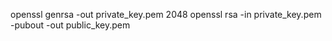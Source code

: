 openssl genrsa -out private_key.pem 2048
openssl rsa -in private_key.pem -pubout -out public_key.pem




<!-- ## AWS 배포 가이드

이 문서는 프로젝트를 AWS 환경에 배포하기 위한 상세한 가이드를 제공합니다.

## 목차

1. [키보안]
1. [VPC 구성](#1-vpc-구성)
2. [보안 그룹 강화](#2-보안-그룹-강화)
3. [EC2 인스턴스 강화](#3-ec2-인스턴스-강화)
4. [IAM 역할 및 정책 설정](#4-iam-역할-및-정책-설정)
5. [로깅 및 모니터링 설정](#5-로깅-및-모니터링-설정)
6. [암호화 및 키 관리](#6-암호화-및-키-관리)
7. [네트워크 ACL 설정](#7-네트워크-acl-설정)
8. [배포 스크립트 보안 강화](#8-배포-스크립트-보안-강화)



## 1. 키보안

1. 키 생성 시 개별 secret값을 전달

키 생성 요청(key_gen)을 진행할 시 {secret값을 전달.}



## 1. VPC 구성

1. 새로운 VPC 생성
   - CIDR 블록: 10.0.0.0/16

2. 서브넷 생성
   - 퍼블릭 서브넷: 10.0.1.0/24, 10.0.2.0/24
   - 프라이빗 서브넷: 10.0.3.0/24, 10.0.4.0/24

3. 인터넷 게이트웨이 연결
   - VPC에 인터넷 게이트웨이 연결

4. NAT 게이트웨이 설정
   - 프라이빗 서브넷의 아웃바운드 인터넷 접속용

5. 라우팅 테이블 구성
   - 퍼블릭 서브넷: 인터넷 게이트웨이로 라우팅
   - 프라이빗 서브넷: NAT 게이트웨이로 라우팅

## 2. 보안 그룹 강화

1. 게이트웨이 보안 그룹
   ```
   인바운드:
   - HTTP (80): 0.0.0.0/0
   - HTTPS (443): 0.0.0.0/0
   - SSH (22): 관리자 IP만
   아웃바운드:
   - 모든 트래픽: 0.0.0.0/0
   ```

2. Alice/Bob 보안 그룹
   ```
   인바운드:
   - 커스텀 TCP: 게이트웨이 보안 그룹으로부터
   - SSH (22): 관리자 IP만
   아웃바운드:
   - 모든 트래픽: 0.0.0.0/0
   ```

## 3. EC2 인스턴스 강화

1. EC2 인스턴스 배치
   - 게이트웨이: 퍼블릭 서브넷
   - Alice/Bob: 프라이빗 서브넷

2. EC2 인스턴스 설정
   ```bash
   # 시스템 업데이트
   sudo yum update -y

   # 필요한 패키지 설치
   sudo yum install -y golang git

   # SSH 보안 강화
   sudo sed -i 's/#PermitRootLogin yes/PermitRootLogin no/' /etc/ssh/sshd_config
   sudo sed -i 's/PasswordAuthentication yes/PasswordAuthentication no/' /etc/ssh/sshd_config
   sudo systemctl restart sshd

   # 방화벽 설정
   sudo yum install -y iptables-services
   sudo systemctl enable iptables
   sudo systemctl start iptables

   # iptables 규칙 설정 (예시)
   sudo iptables -A INPUT -p tcp --dport 22 -j ACCEPT
   sudo iptables -A INPUT -p tcp --dport 80 -j ACCEPT
   sudo iptables -A INPUT -p tcp --dport 443 -j ACCEPT
   sudo iptables -A INPUT -j DROP
   sudo service iptables save
   ```

## 4. IAM 역할 및 정책 설정

1. EC2용 IAM 역할 생성
   - AmazonEC2RoleforSSM 정책 연결 (시스템 관리용)

2. 커스텀 정책 생성 및 연결
   ```json
   {
     "Version": "2012-10-17",
     "Statement": [
       {
         "Effect": "Allow",
         "Action": [
           "s3:GetObject",
           "s3:PutObject"
         ],
         "Resource": "arn:aws:s3:::your-bucket-name/*"
       },
       {
         "Effect": "Allow",
         "Action": [
           "kms:Encrypt",
           "kms:Decrypt"
         ],
         "Resource": "arn:aws:kms:region:account-id:key/key-id"
       }
     ]
   }
   ```

## 5. 로깅 및 모니터링 설정

1. CloudWatch 에이전트 설치
   ```bash
   sudo yum install -y amazon-cloudwatch-agent
   ```

2. CloudWatch 설정
   ```json
   {
     "agent": {
       "metrics_collection_interval": 60,
       "run_as_user": "root"
     },
     "logs": {
       "logs_collected": {
         "files": {
           "collect_list": [
             {
               "file_path": "/var/log/your-service.log",
               "log_group_name": "/ec2/your-service",
               "log_stream_name": "{instance_id}"
             }
           ]
         }
       }
     },
     "metrics": {
       "metrics_collected": {
         "mem": {
           "measurement": ["mem_used_percent"]
         },
         "swap": {
           "measurement": ["swap_used_percent"]
         }
       }
     }
   }
   ```

3. CloudWatch 에이전트 시작
   ```bash
   sudo /opt/aws/amazon-cloudwatch-agent/bin/amazon-cloudwatch-agent-ctl -a fetch-config -m ec2 -c file:/opt/aws/amazon-cloudwatch-agent/etc/amazon-cloudwatch-agent.json -s
   ```

## 6. 암호화 및 키 관리

1. AWS KMS 사용
   - 새로운 KMS 키 생성
   - IAM 역할에 KMS 키 사용 권한 부여

2. 설정 파일 암호화
   ```bash
   # 암호화
   aws kms encrypt --key-id alias/your-key-alias --plaintext fileb://config.json --output text --query CiphertextBlob | base64 --decode > config.json.encrypted

   # 복호화
   aws kms decrypt --ciphertext-blob fileb://config.json.encrypted --output text --query Plaintext | base64 --decode > config.json
   ```

## 7. 네트워크 ACL 설정

1. 인바운드 규칙
   ```
   100: HTTP(80)  허용 0.0.0.0/0
   110: HTTPS(443) 허용 0.0.0.0/0
   120: SSH(22)   허용 관리자 IP
   * : 모두 거부
   ```

2. 아웃바운드 규칙
   ```
   100: HTTP(80)  허용 0.0.0.0/0
   110: HTTPS(443) 허용 0.0.0.0/0
   120: Ephemeral Ports(1024-65535) 허용 0.0.0.0/0
   * : 모두 거부
   ```

## 8. 배포 스크립트 보안 강화

1. 비밀 정보 관리
   - AWS Secrets Manager 사용
   ```bash
   # 비밀 정보 저장
   aws secretsmanager create-secret --name "your-secret-name" --secret-string '{"key":"value"}'

   # 비밀 정보 조회
   aws secretsmanager get-secret-value --secret-id "your-secret-name" --query SecretString --output text
   ```

2. 배포 스크립트 수정
   ```bash
   #!/bin/bash

   SERVICE_NAME=$1
   INSTANCE_IP=$2

   # AWS Secrets Manager에서 SSH 키 가져오기
   SSH_KEY=$(aws secretsmanager get-secret-value --secret-id "ec2-ssh-key" --query SecretString --output text)
   echo "$SSH_KEY" > temp_ssh_key
   chmod 600 temp_ssh_key

   # 배포 작업
   scp -i temp_ssh_key -r ./cmd/$SERVICE_NAME ec2-user@$INSTANCE_IP:/home/ec2-user/
   ssh -i temp_ssh_key ec2-user@$INSTANCE_IP << EOF
       cd /home/ec2-user/$SERVICE_NAME
       go build -o main
       sudo systemctl stop $SERVICE_NAME || true
       sudo cp main /usr/local/bin/$SERVICE_NAME
       sudo systemctl start $SERVICE_NAME
   EOF

   # 임시 SSH 키 파일 삭제
   rm temp_ssh_key

   echo "Deployment of $SERVICE_NAME to $INSTANCE_IP completed."
   ```

이 가이드를 따라 설정을 완료하면, 안전하고 효율적인 AWS 환경에서 프로젝트를 운영할 수 있습니다. 각 단계를 신중히 적용하고, 필요에 따라 조정하세요. 또한, 정기적인 보안 감사와 업데이트를 통해 시스템의 보안을 지속적으로 유지하는 것이 중요합니다. -->